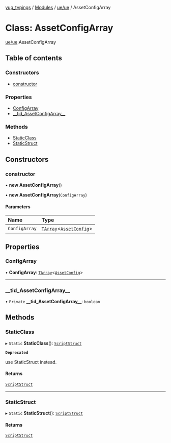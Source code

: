 [yug_typings](../README.md) / [Modules](../modules.md) / [ue/ue](../modules/ue_ue.md) / AssetConfigArray

# Class: AssetConfigArray

[ue/ue](../modules/ue_ue.md).AssetConfigArray

## Table of contents

### Constructors

- [constructor](ue_ue.AssetConfigArray.md#constructor)

### Properties

- [ConfigArray](ue_ue.AssetConfigArray.md#configarray)
- [\_\_tid\_AssetConfigArray\_\_](ue_ue.AssetConfigArray.md#__tid_assetconfigarray__)

### Methods

- [StaticClass](ue_ue.AssetConfigArray.md#staticclass)
- [StaticStruct](ue_ue.AssetConfigArray.md#staticstruct)

## Constructors

### constructor

• **new AssetConfigArray**()

• **new AssetConfigArray**(`ConfigArray`)

#### Parameters

| Name | Type |
| :------ | :------ |
| `ConfigArray` | [`TArray`](../interfaces/ue_puerts.TArray.md)<[`AssetConfig`](ue_ue.AssetConfig.md)\> |

## Properties

### ConfigArray

• **ConfigArray**: [`TArray`](../interfaces/ue_puerts.TArray.md)<[`AssetConfig`](ue_ue.AssetConfig.md)\>

___

### \_\_tid\_AssetConfigArray\_\_

• `Private` **\_\_tid\_AssetConfigArray\_\_**: `boolean`

## Methods

### StaticClass

▸ `Static` **StaticClass**(): [`ScriptStruct`](ue_ue.ScriptStruct.md)

**`Deprecated`**

use StaticStruct instead.

#### Returns

[`ScriptStruct`](ue_ue.ScriptStruct.md)

___

### StaticStruct

▸ `Static` **StaticStruct**(): [`ScriptStruct`](ue_ue.ScriptStruct.md)

#### Returns

[`ScriptStruct`](ue_ue.ScriptStruct.md)
